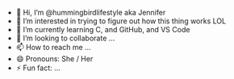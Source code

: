 - 👋 Hi, I’m @hummingbirdlifestyle aka Jennifer
- 👀 I’m interested in trying to figure out how this thing works LOL
- 🌱 I’m currently learning C, and GitHub, and VS Code
- 💞️ I’m looking to collaborate ...
- 📫 How to reach me ...
- 😄 Pronouns:  She / Her
- ⚡ Fun fact: ...

<!---
hummingbirdlifestyle/hummingbirdlifestyle is a ✨ special ✨ repository because its `README.md` (this file) appears on your GitHub profile.
You can click the Preview link to take a look at your changes.
--->
